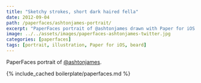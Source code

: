 ```yaml
---
title: "Sketchy strokes, short dark haired fella"
date: 2012-09-04
path: /paperfaces/ashtonjames-portrait/
excerpt: "PaperFaces portrait of @ashtonjames drawn with Paper for iOS on an iPad."
image: ../../assets/images/paperfaces-ashtonjames-twitter.jpg
categories: [paperfaces]
tags: [portrait, illustration, Paper for iOS, beard]
---
```


PaperFaces portrait of [@ashtonjames](https://twitter.com/ashtonjames).

{% include_cached boilerplate/paperfaces.md %}

